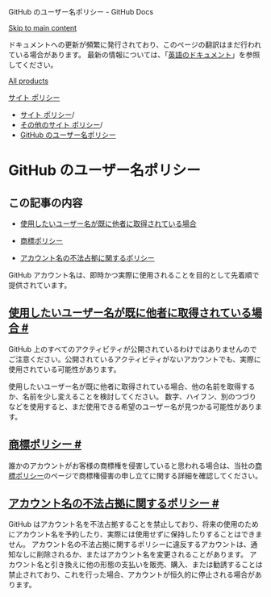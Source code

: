 GitHub のユーザー名ポリシー - GitHub Docs

[Skip to main content](#main-content)

ドキュメントへの更新が頻繁に発行されており、このページの翻訳はまだ行われている場合があります。 最新の情報については、「[英語のドキュメント](/en)」を参照してください。

[All products](/ja)

[サイト ポリシー](/ja/site-policy)

* [サイト ポリシー](/ja/site-policy)/
* [その他のサイト ポリシー](/ja/site-policy/other-site-policies)/
* [GitHub のユーザー名ポリシー](/ja/site-policy/other-site-policies/github-username-policy)

GitHub のユーザー名ポリシー
==========

この記事の内容
----------

* [使用したいユーザー名が既に他者に取得されている場合](#what-if-the-username-i-want-is-already-taken)

* [商標ポリシー](#trademark-policy)

* [アカウント名の不法占拠に関するポリシー](#name-squatting-policy)

GitHub アカウント名は、即時かつ実際に使用されることを目的として先着順で提供されています。

[使用したいユーザー名が既に他者に取得されている場合 #](#what-if-the-username-i-want-is-already-taken)
----------

GitHub 上のすべてのアクティビティが公開されているわけではありませんのでご注意ください。公開されているアクティビティがないアカウントでも、実際に使用されている可能性があります。

使用したいユーザー名が既に他者に取得されている場合、他の名前を取得するか、名前を少し変えることを検討してください。 数字、ハイフン、別のつづりなどを使用すると、まだ使用できる希望のユーザー名が見つかる可能性があります。

[商標ポリシー #](#trademark-policy)
----------

誰かのアカウントがお客様の商標権を侵害していると思われる場合は、当社の[商標ポリシー](/ja/site-policy/content-removal-policies/github-trademark-policy)のページで商標権侵害の申し立てに関する詳細を確認してください。

[アカウント名の不法占拠に関するポリシー #](#name-squatting-policy)
----------

GitHub はアカウント名を不法占拠することを禁止しており、将来の使用のためにアカウント名を予約したり、実際には使用せずに保持したりすることはできません。 アカウント名の不法占拠に関するポリシーに違反するアカウントは、通知なしに削除されるか、またはアカウント名を変更されることがあります。 アカウント名と引き換えに他の形態の支払いを販売、購入、または勧誘することは禁止されており、これを行った場合、アカウントが恒久的に停止される場合があります。
